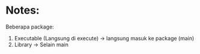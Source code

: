 # Notes:

Beberapa package:

1. Executable (Langsung di execute) -> langsung masuk ke package (main)
2. Library -> Selain main
